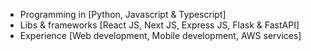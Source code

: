 - Programming in [Python, Javascript & Typescript]
- Libs & frameworks [React JS, Next JS, Express JS, Flask & FastAPI]
- Experience [Web development, Mobile development, AWS services]
<!---
ainurx/ainurx is a ✨ special ✨ repository because its `README.md` (this file) appears on your GitHub profile.
You can click the Preview link to take a look at your changes.
--->
